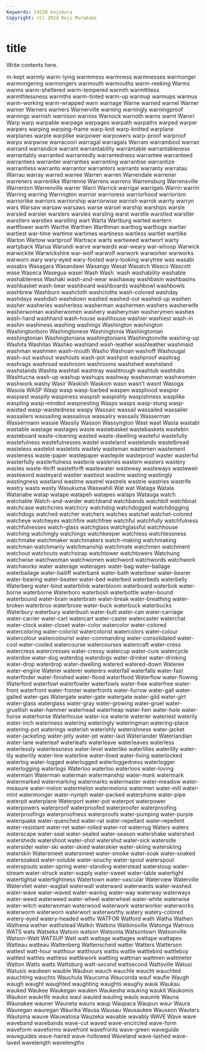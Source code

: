 ```yaml
---
Keywords: 14220 kojimura
Copyright: (C) 2024 Koji Murakami
---
```


# title

Write contents here.



m-kept warmly
warm-lying warmmess warmness warmnesses warmonger warmongering warmongers warmouth warmouths warm-reeking
Warms warms warm-sheltered warm-tempered warmth warmthless warmthlessness warmths warm-tinted warm-up
warmup warmups warmus warm-working warm-wrapped warn warnage Warne warned warnel
Warner warner Warners warners Warnerville warning warningly warningproof warnings warnish
warnison warniss Warnock warnoth warns warnt Warori Warp warp warpable
warpage warpages warpath warpaths warped warper warpers warping warping-frame warp-knit
warp-knitted warplane warplanes warple warplike warpower warpowers warp-proof warproof warps
warpwise warracoori warragal warragals Warram warrambool warran warrand warrandice warrant
warrantability warrantable warrantableness warrantably warranted warrantedly warrantedness warrantee warranteed warrantees
warranter warranties warranting warrantise warrantize warrantless warranto warrantor warrantors warrants
warranty warratau Warrau warray warred warree Warren warren Warrendale warrener
warreners warrenlike Warrenne Warrens warrens Warrensburg Warrensville Warrenton Warrenville warrer
Warri Warrick warrigal warrigals Warrin warrin Warring warring Warrington warrior
warrioress warriorhood warriorism warriorlike warriors warriorship warriorwise warrish warrok warrty
warryn wars Warsaw warsaw warsaws warse warsel warship warships warsle
warsled warsler warslers warsles warsling warst warstle warstled warstler warstlers
warstles warstling wart Warta Wartburg warted wartern wartflower warth Warthe
Warthen Warthman warthog warthogs wartier wartiest war-time wartime wartimes wartiness
wartless wartlet wartlike Warton Wartow wartproof Wartrace warts wartweed wartwort
warty wartyback Warua Warundi warve warwards war-weary war-whoop Warwick warwickite
Warwickshire war-wolf warwolf warwork warworker warworks warworn wary wary-eyed wary-footed
wary-looking warytree was wasabi wasabis Wasagara Wasandawi Wasango Wasat Wasatch
Wasco Wascott wase Waseca Wasegua wasel Wash Wash. wash washability
washable washableness Washaki wash-and-wear washaway washbasin washbasins washbasket wash-bear washboard
washboards washbowl washbowls washbrew Washburn washcloth washcloths wash-colored washday washdays
washdish washdown washed washed-out washed-up washen washer washeries washerless washerman
washermen washers washerwife washerwoman washerwomen washery washeryman washerymen washes wash-hand
washhand wash-house washhouse washier washiest wash-in washin washiness washing washings
Washington washington Washingtonboro Washingtonese Washingtonia Washingtonian washingtonian Washingtoniana washingtonians Washingtonville
washing-up Washita Washitas Washko washland wash-leather washleather washmaid washman washmen
wash-mouth Washo Washoan washoff Washougal wash-out washout washouts wash-pot washpot
washproof washrag washrags washroad washroom washrooms washshed washstand washstands Washta
washtail washtray washtrough washtub washtubs Washtucna wash-up washup washups washway
washwoman washwomen washwork washy Wasir Waskish Waskom wasn wasn't wasnt
Wasoga Wasola WASP Wasp wasp wasp-barbed waspen wasphood waspier waspiest
waspily waspiness waspish waspishly waspishness wasplike waspling wasp-minded waspnesting Wasps
wasps wasp-stung wasp-waisted wasp-waistedness waspy Wassaic wassail wassailed wassailer wassailers
wassailing wassailous wassailry wassails Wasserman Wassermann wassie Wassily Wasson Wassyngton
Wast wast Wasta wastabl wastable wastage wastages waste wastebasket wastebaskets
wastebin wasteboard waste-cleaning wasted waste-dwelling wasteful wastefully wastefulness wastefulnesses wastel
wasteland wastelands wastelbread wasteless wastelot wastelots wastely wasteman wastemen wastement
wasteness waste-paper wastepaper wastepile wasteproof waster wasterful wasterfully wasterfulness wasterie
wasteries wastern wasters wastery wastes waste-thrift wastethrift wastewater wasteway wasteways
wasteweir wasteword wasteyard wastier wastiest wastine wasting wastingly wastingness wastland
wastme wastrel wastrels wastrie wastries wastrife wastry wasts wasty Wasukuma
Waswahili Wat wat Wataga Watala Watanabe watap watape watapeh watapes
wataps Watauga watch watchable Watch-and-warder watchband watchbands watchbill watchboat watchcase
watchcries watchcry watchdog watchdogged watchdogging watchdogs watched watcher watchers watches
watchet watchet-colored watcheye watcheyes watchfire watchfree watchful watchfully watchfulness watchfulnesses
watch-glass watchglass watchglassful watchhouse watching watchingly watchings watchkeeper watchless watchlessness
watchmake watchmaker watchmakers watch-making watchmaking watchman watchmanly watchmanship watchmate watchmen
watchment watchout watchouts watchstrap watchtower watchtowers Watchung watchwise watchwoman watchwomen
watchword watchwords watchwork watchworks water waterage waterages water-bag water-bailage waterbailage
water-bailiff waterbank water-bath waterbear water-bearer water-bearing water-beaten water-bed waterbed waterbeds
waterbelly Waterberg water-bind waterblink waterbloom waterboard waterbok water-borne waterborne Waterboro
waterbosh waterbottle water-bound waterbound water-brain waterbrain water-break water-breathing water-broken waterbroo
waterbrose water-buck waterbuck waterbucks Waterbury waterbury waterbush water-butt water-can water-carriage
water-carrier water-cart watercart water-caster watercaster waterchat water-clock water-closet water-color watercolor
water-colored watercoloring water-colorist watercolorist watercolors water-colour watercolour watercolourist water-commanding water-consolidated
water-cool water-cooled watercourse watercourses watercraft water-cress watercress watercresses water-cressy watercup
water-cure watercycle waterdoe water-dog waterdog waterdogs water-drinker water-drinking water-drop waterdrop
water-dwelling watered watered-down Wateree water-engine Waterer waterer waterers waterfall waterfalls
water-fast waterfinder water-finished water-flood waterflood Waterflow water-flowing Waterford waterfowl waterfowler
waterfowls water-free waterfree water-front waterfront water-fronter waterfronts water-furrow water-gall water-galled
water-gas Watergate water-gate watergate water-gild water-girt water-glass waterglass water-gray water-growing
water-gruel water-gruellish water-hammer waterhead waterheap water-hen water-hole water-horse waterhorse Waterhouse
water-ice waterie waterier wateriest waterily water-inch wateriness watering wateringly wateringman
watering-place watering-pot waterings waterish waterishly waterishness water-jacket water-jacketing water-jelly water-jet
water-laid Waterlander Waterlandian water-lane waterleaf waterleafs waterleave waterleaves waterless waterlessly
waterlessness water-level waterlike waterlilies waterlilly water-lily waterlily water-line waterline water-lined
water-living waterlocked waterlog water-logged waterlogged waterloggedness waterlogger waterlogging waterlogs Waterloo
waterloo waterloos water-loving watermain Waterman waterman watermanship water-mark watermark watermarked
watermarking watermarks watermaster water-meadow water-measure water-melon watermelon watermelons watermen water-mill
water-mint watermonger water-nymph water-packed waterphone water-pipe waterpit waterplane Waterport water-pot
waterpot waterpower waterpowers waterproof waterproofed waterproofer waterproofing waterproofings waterproofness waterproofs
water-pumping water-purpie waterquake water-quenched water-rat water-repellant water-repellent water-resistant water-ret water-rolled
water-rot waterrug Waters waters waterscape water-seal water-sealed water-season watershake watershed
watersheds watershoot water-shot watershut water-sick waterside watersider water-ski water-skied waterskier
water-skiing waterskiing waterskin Watersmeet watersmeet water-smoke water-soak water-soaked watersoaked water-soluble
water-souchy water-spout waterspout waterspouts water-spring water-standing waterstead waterstoup water-stream water-struck
water-supply water-sweet water-table watertight watertightal watertightness Watertown water-vascular Waterview Waterville
Watervliet water-wagtail waterwall waterward waterwards water-washed water-wave water-waved water-waving water-way
waterway waterways water-weed waterweed water-wheel waterwheel water-white waterwise water-witch waterwoman
waterwood waterwork waterworker waterworks waterworm waterworn waterwort waterworthy watery watery-colored
watery-eyed watery-headed watfiv WATFOR Watford wath Watha Wathen Wathena wather
wathstead Watkin Watkins Watkinsville Watonga Watrous WATS wats Watseka Watson
watson Watsonia Watsontown Watsonville Watson-Watt WATSUP Watt watt wattage wattages
wattape wattapes Watteau watteau Wattenberg Wattenscheid watter Watters Watterson wattest
watt-hour watthour watthours wattis wattle wattlebird wattleboy wattled wattles wattless
wattlework wattling wattman wattmen wattmeter Watton Watts watts Wattsburg watt-second
wattsecond Wattsville Watusi Watusis waubeen wauble Waubun wauch wauchle waucht
wauchted wauchting wauchts Wauchula Waucoma Wauconda wauf waufie Waugh waugh
waught waughted waughting waughts waughy wauk Waukau wauked Waukee Waukegan
wauken Waukesha wauking waukit Waukomis Waukon waukrife wauks waul wauled
wauling wauls waumle Wauna Waunakee wauner Wauneta wauns waup Waupaca
Waupun waur Waura Wauregan wauregan Waurika Wausa Wausau Wausaukee Wauseon
Wauters Wautoma wauve Wauwatosa Wauzeka wavable wavably WAVE Wave wave
waveband wavebands wave-cut waved wave-encircled wave-form waveform waveforms wavefront wavefronts
wave-green waveguide waveguides wave-haired wave-hollowed Waveland wave-lashed wave-laved wavelength wavelengths
